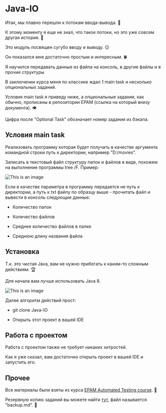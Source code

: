 # Java-IO

Итак, мы плавно перешли к потокам ввода-вывода. 	:thread:

К этому моменту я еще не знал, что такое потоки, но это уже совсем другая история. :exploding_head:

Это модуль посвящен сугубо вводу и выводу. :expressionless:

Он показался мне достаточно простым и интересным. :four_leaf_clover:

Я научился передавать данные из файла на консоль, в другие файлы и в прочие структуры

В заключении курса меня по классике ждал 1 main task и несколько опциональных заданий.

Условия main task я приведу ниже, а опциональные задания, как обычно, прописаны в репозитории EPAM (ссылка на который внизу документа). :eye:

Цифра после "Optional Task" обозначает номер задания из бэкапа.

## Условия main task

Реализовать программу которая будет получать в качестве аргумента командной строки путь к директории, например "D:/movies". 

Записать в текстовый файл структуру папок и файлов в виде, похожем на выполнение программы tree /F. Пример:

![This is an image](https://i.ibb.co/93mm61v/image.png)

Если в качестве параметра в программу передается не путь к директории, а путь к txt файлу по образцу выше - прочитать файл и вывести в консоль следующие данные:

* Количество папок

* Количество файлов

* Среднее количество файлов в папке

* Среднюю длину названия файла

## Установка

Т.к. это чистая Java, вам не нужно прибегать к каким-то сложным действиям. :trophy:

Для начала вам лучше использовать Java 8.

![This is an image](https://i.ibb.co/LNW93hG/javaversion.png)

Далее алгоритм действий прост:

* git clone Java-IO

* Открыть этот проект в вашей IDE

## Работа с проектом

Работа с проектом также не требует никаких хитростей.

Как я уже сказал, вам достаточно открыть проект в вашей IDE и запустить его.

## Прочее

Все материалы были взяты из курса [EPAM Automated Testing course](https://training.epam.com/#!/Training/3044?lang=en). :test_tube:

Резервную копию заданий вы можете найти [тут](https://github.com/vitalliuss/automation-training.git), файл называется "backup.md". :file_folder:
